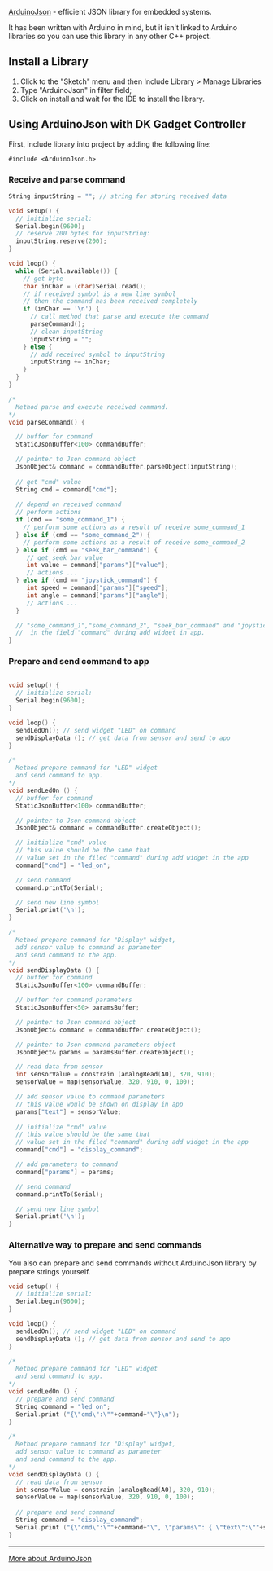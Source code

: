 [ArduinoJson](https://github.com/bblanchon/ArduinoJson) - efficient JSON library for embedded systems. 

It has been written with Arduino in mind, but it isn't linked to Arduino libraries so you can use this library in any other C++ project. 

## Install a Library

1. Click to the "Sketch" menu and then Include Library > Manage Libraries
2. Type "ArduinoJson" in filter field;
3. Click on install and wait for the IDE to install the library.

## Using ArduinoJson with DK Gadget Controller

First, include library into project by adding the following line:

`#include <ArduinoJson.h>`

### Receive and parse command

```c++
String inputString = ""; // string for storing received data

void setup() {
  // initialize serial:
  Serial.begin(9600);
  // reserve 200 bytes for inputString:
  inputString.reserve(200);
}

void loop() {
  while (Serial.available()) {
    // get byte
    char inChar = (char)Serial.read();
    // if received symbol is a new line symbol 
    // then the command has been received completely
    if (inChar == '\n') {
      // call method that parse and execute the command
      parseCommand();
      // clean inputString
      inputString = "";
    } else {
      // add received symbol to inputString
      inputString += inChar;
    }
  }
}

/*
  Method parse and execute received command.
*/
void parseCommand() {

  // buffer for command
  StaticJsonBuffer<100> commandBuffer;

  // pointer to Json command object
  JsonObject& command = commandBuffer.parseObject(inputString);
  
  // get "cmd" value
  String cmd = command["cmd"];
  
  // depend on received command
  // perform actions
  if (cmd == "some_command_1") {
    // perform some actions as a result of receive some_command_1
  } else if (cmd == "some_command_2") {
    // perform some actions as a result of receive some_command_2
  } else if (cmd == "seek_bar_command") {
     // get seek bar value
     int value = command["params"]["value"];
     // actions ...
  } else if (cmd == "joystick_command") {
     int speed = command["params"]["speed"];
     int angle = command["params"]["angle"];
     // actions ...
  }

  // "some_command_1","some_command_2", "seek_bar_command" and "joystick_command" - strings that set
  //  in the field "command" during add widget in app.
}
```

### Prepare and send command to app

```c++

void setup() {
  // initialize serial:
  Serial.begin(9600);
}

void loop() {
  sendLedOn(); // send widget "LED" on command 
  sendDisplayData (); // get data from sensor and send to app
}

/*
  Method prepare command for "LED" widget
  and send command to app.
*/
void sendLedOn () {
  // buffer for command
  StaticJsonBuffer<100> commandBuffer;

  // pointer to Json command object
  JsonObject& command = commandBuffer.createObject();

  // initialize "cmd" value
  // this value should be the same that 
  // value set in the filed "command" during add widget in the app
  command["cmd"] = "led_on";

  // send command
  command.printTo(Serial);

  // send new line symbol
  Serial.print('\n');
}

/*
  Method prepare command for "Display" widget,
  add sensor value to command as parameter
  and send command to the app.
*/
void sendDisplayData () {
  // buffer for command
  StaticJsonBuffer<100> commandBuffer;

  // buffer for command parameters
  StaticJsonBuffer<50> paramsBuffer;

  // pointer to Json command object
  JsonObject& command = commandBuffer.createObject();

  // pointer to Json command parameters object
  JsonObject& params = paramsBuffer.createObject();

  // read data from sensor
  int sensorValue = constrain (analogRead(A0), 320, 910);
  sensorValue = map(sensorValue, 320, 910, 0, 100);

  // add sensor value to command parameters
  // this value would be shown on display in app
  params["text"] = sensorValue;
  
  // initialize "cmd" value
  // this value should be the same that 
  // value set in the filed "command" during add widget in the app
  command["cmd"] = "display_command";

  // add parameters to command
  command["params"] = params;

  // send command
  command.printTo(Serial);

  // send new line symbol
  Serial.print('\n');
}
```
### Alternative way to prepare and send commands

You also can prepare and send commands without ArduinoJson library by prepare strings yourself.

```c++
void setup() {
  // initialize serial:
  Serial.begin(9600);
}

void loop() {
  sendLedOn(); // send widget "LED" on command 
  sendDisplayData (); // get data from sensor and send to app
}

/*
  Method prepare command for "LED" widget
  and send command to app.
*/
void sendLedOn () {
  // prepare and send command
  String command = "led_on";
  Serial.print ("{\"cmd\":\""+command+"\"}\n");
}

/*
  Method prepare command for "Display" widget,
  add sensor value to command as parameter
  and send command to the app.
*/
void sendDisplayData () {
  // read data from sensor
  int sensorValue = constrain (analogRead(A0), 320, 910);
  sensorValue = map(sensorValue, 320, 910, 0, 100);
  
  // prepare and send command
  String command = "display_command";
  Serial.print ("{\"cmd\":\""+command+"\", \"params\": { \"text\":\""+sensorValue+"\"}}\n");
}
```

***

[More about ArduinoJson](https://github.com/bblanchon/ArduinoJson/wiki)